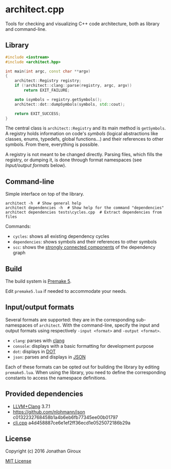 # architect.cpp

Tools for checking and visualizing C++ code architecture, both as library and command-line.

## Library

```cpp
#include <iostream>
#include <architect.hpp>

int main(int argc, const char **argv)
{
	architect::Registry registry;
	if (!architect::clang::parse(registry, argc, argv))
		return EXIT_FAILURE;

    auto &symbols = registry.getSymbols();
    architect::dot::dumpSymbols(symbols, std::cout);

    return EXIT_SUCCESS;
}
```

The central class is `architect::Registry` and its main method is `getSymbols`. A registry holds information on code's *symbols* (logical abstractions like classes, enums, typedefs, global functions...) and their references to other symbols. From there, everything is possible.

A registry is not meant to be changed directly. Parsing files, which fills the registry, or dumping it, is done through format namespaces (see *Input/output formats* below).

## Command-line

Simple interface on top of the library.

```console
architect -h  # Show general help
architect dependencies -h  # Show help for the command "dependencies"
architect dependencies tests\cycles.cpp  # Extract dependencies from files
```

Commands:

* `cycles`: shows all existing dependency cycles
* `dependencies`: shows symbols and their references to other symbols
* `scc`: shows the [strongly connected components](https://en.wikipedia.org/wiki/Strongly_connected_component) of the dependency graph

## Build

The build system is [Premake 5](https://premake.github.io/).

Edit `premake5.lua` if needed to accommodate your needs.

## Input/output formats

Several formats are supported: they are in the corresponding sub-namespaces of `architect`. With the command-line, specify the input and output formats using respectively `-input <format>` and `-output <format>`.

* `clang`: parses with [clang](http://clang.llvm.org/)
* `console`: displays with a basic formatting for development purpose
* `dot`: displays in [DOT](http://www.graphviz.org/)
* `json`: parses and displays in [JSON](http://json.org/)

Each of these formats can be opted out for building the library by editing `premake5.lua`. When using the library, you need to define the corresponding constants to access the namespace definitions.

## Provided dependencies

* [LLVM+Clang](http://llvm.org/) 3.7.1
* https://github.com/nlohmann/json c0132232768458b1a4b6eb6fb77345ee00b01797
* [cli.cpp](https://github.com/KoltesDigital/cli.cpp) a4d458887ce6e1ef2ff36ecd1e0525072186b29a

## License

Copyright (c) 2016 Jonathan Giroux

[MIT License](https://opensource.org/licenses/MIT)
